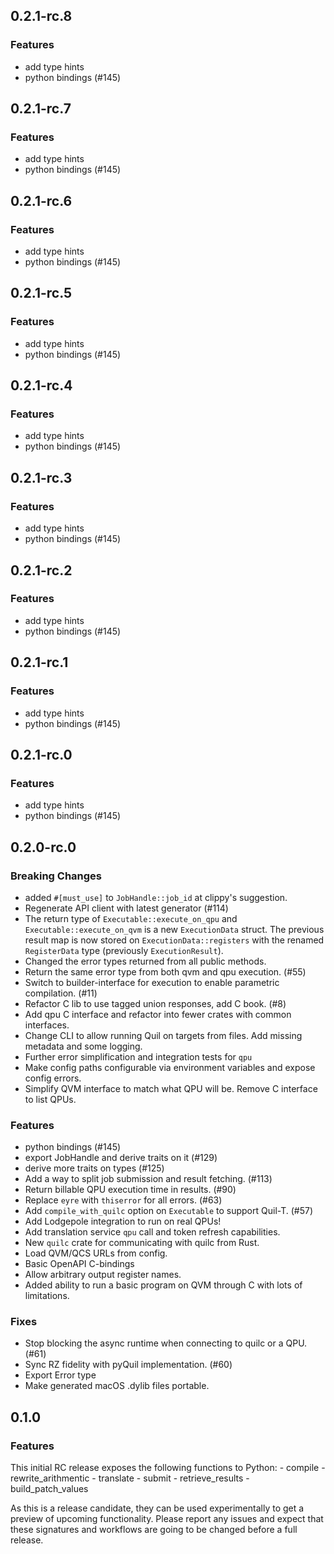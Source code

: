 ## 0.2.1-rc.8

### Features

- add type hints
- python bindings (#145)

## 0.2.1-rc.7

### Features

- add type hints
- python bindings (#145)

## 0.2.1-rc.6

### Features

- add type hints
- python bindings (#145)

## 0.2.1-rc.5

### Features

- add type hints
- python bindings (#145)

## 0.2.1-rc.4

### Features

- add type hints
- python bindings (#145)

## 0.2.1-rc.3

### Features

- add type hints
- python bindings (#145)

## 0.2.1-rc.2

### Features

- add type hints
- python bindings (#145)

## 0.2.1-rc.1

### Features

- add type hints
- python bindings (#145)

## 0.2.1-rc.0

### Features

- add type hints
- python bindings (#145)

## 0.2.0-rc.0

### Breaking Changes

- added `#[must_use]` to `JobHandle::job_id` at clippy's
suggestion.
- Regenerate API client with latest generator (#114)
- The return type of `Executable::execute_on_qpu` and `Executable::execute_on_qvm` is a new `ExecutionData` struct. The previous result map is now stored on `ExecutionData::registers` with the renamed `RegisterData` type (previously `ExecutionResult`).
- Changed the error types returned from all public methods.
- Return the same error type from both qvm and qpu execution. (#55)
- Switch to builder-interface for execution to enable parametric compilation. (#11)
- Refactor C lib to use tagged union responses, add C book. (#8)
- Add qpu C interface and refactor into fewer crates with common interfaces.
- Change CLI to allow running Quil on targets from files. Add missing metadata and some logging.
- Further error simplification and integration tests for `qpu`
- Make config paths configurable via environment variables and expose config errors.
- Simplify QVM interface to match what QPU will be. Remove C interface to list QPUs.

### Features

- python bindings (#145)
- export JobHandle and derive traits on it (#129)
- derive more traits on types (#125)
- Add a way to split job submission and result fetching. (#113)
- Return billable QPU execution time in results. (#90)
- Replace `eyre` with `thiserror` for all errors. (#63)
- Add `compile_with_quilc` option on `Executable` to support Quil-T. (#57)
- Add Lodgepole integration to run on real QPUs!
- Add translation service `qpu` call and token refresh capabilities.
- New `quilc` crate for communicating with quilc from Rust.
- Load QVM/QCS URLs from config.
- Basic OpenAPI C-bindings
- Allow arbitrary output register names.
- Added ability to run a basic program on QVM through C with lots of limitations.

### Fixes

- Stop blocking the async runtime when connecting to quilc or a QPU. (#61)
- Sync RZ fidelity with pyQuil implementation. (#60)
- Export Error type
- Make generated macOS .dylib files portable.

## 0.1.0

### Features
This initial RC release exposes the following functions to Python:
	- compile
	- rewrite_arithmentic
	- translate
	- submit
	- retrieve_results
	- build_patch_values

As this is a release candidate, they can be used experimentally to get a preview of upcoming functionality. Please report any issues and expect that these signatures and workflows are going to be changed before a full release.
